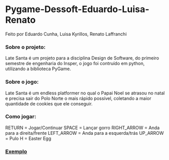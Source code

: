 # Pygame-Dessoft-Eduardo-Luisa-Renato

Feito por Eduardo Cunha, Luisa Kyrillos, Renato Laffranchi

### Sobre o projeto:
Late Santa é um projeto para a disciplina Design de Software, do primeiro semestre de engenharia do Insper, o jogo foi contruído em python, utilizando a biblioteca PyGame.

### Sobre o jogo:
Late Santa é um endless platformer no qual o Papai Noel se atrasou no natal e precisa sair do Polo Norte o mais rápido possível, coletando a maior quantidade de cookies que ele conseguir.

### Como jogar:
RETURN = Jogar/Continuar
SPACE = Lançar gorro
RIGHT_ARROW = Anda para a direita/frente
LEFT_ARROW = Anda para a esquerda/trás
UP_ARROW = Pulo
H = Easter Egg

### [Exemplo](https://www.youtube.com/watch?v=0icbqPWkbHY&feature=youtu.be)
